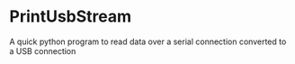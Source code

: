 # PrintUsbStream
A quick python program to read data over a serial connection converted to a USB connection
